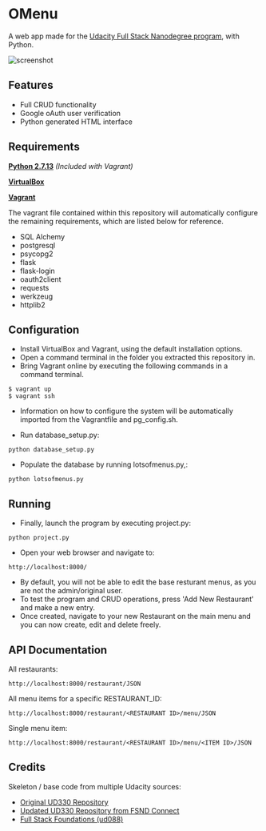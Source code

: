 # OMenu

A web app made for the [Udacity Full Stack Nanodegree program](https://www.udacity.com/uconnect/intensive/full-stack-web-developer-nanodegree), with Python. 

![screenshot](http://i.imgur.com/qmrrOPj.png)

## Features

 - Full CRUD functionality
 - Google oAuth user verification
 - Python generated HTML interface

## Requirements
**[Python 2.7.13](https://www.python.org/downloads/)** *(Included with Vagrant)*

**[VirtualBox](https://www.virtualbox.org/)**

**[Vagrant](https://www.vagrantup.com/)**

The vagrant file contained within this repository will automatically configure the remaining requirements, which are listed below for reference. 

- SQL Alchemy
- postgresql
- psycopg2
- flask
- flask-login
- oauth2client
- requests
- werkzeug
- httplib2

## Configuration

- Install VirtualBox and Vagrant, using the default installation options.
- Open a command terminal in the folder you extracted this repository in.
- Bring Vagrant online by executing the following commands in a command terminal. 

```
$ vagrant up
$ vagrant ssh
```
- Information on how to configure the system will be automatically imported from the Vagrantfile and pg_config.sh.

- Run database_setup.py:
```
python database_setup.py
```

- Populate the database by running lotsofmenus.py,:
```
python lotsofmenus.py
```

## Running

 - Finally, launch the program by executing project.py:
```
python project.py
```
 - Open your web browser and navigate to:
```
http://localhost:8000/
```
 

 - By default, you will not be able to edit the base resturant menus, as you are not the admin/original user.
 - To test the program and CRUD operations, press 'Add New Restaurant' and make a new entry.
 - Once created, navigate to your new Restaurant on the main menu and you can now create, edit and delete freely.

## API Documentation

All restaurants:

```
http://localhost:8000/restaurant/JSON
```

All menu items for a specific RESTAURANT_ID:

```
http://localhost:8000/restaurant/<RESTAURANT ID>/menu/JSON
```

Single menu item:

```
http://localhost:8000/restaurant/<RESTAURANT ID>/menu/<ITEM ID>/JSON
```
## Credits

Skeleton / base code from multiple Udacity sources:
  - [Original UD330 Repository](https://github.com/udacity/ud330)
  - [Updated UD330 Repository from FSND Connect](https://github.com/NoMan2000/ud330)
  - [Full Stack Foundations (ud088)](https://github.com/udacity/Full-Stack-Foundations)
